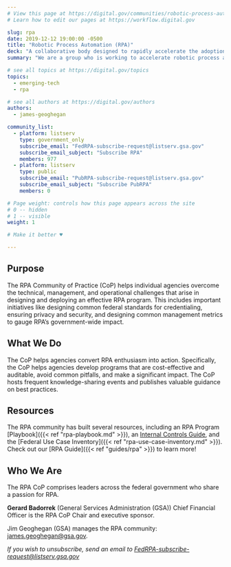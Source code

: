 ```yaml
---
# View this page at https://digital.gov/communities/robotic-process-automation-rpa
# Learn how to edit our pages at https://workflow.digital.gov

slug: rpa
date: 2019-12-12 19:00:00 -0500
title: "Robotic Process Automation (RPA)"
deck: "A collaborative body designed to rapidly accelerate the adoption of RPA technology across the federal government"
summary: "We are a group who is working to accelerate robotic process automation (RPA) adoption in the federal government."

# see all topics at https://digital.gov/topics
topics:
  - emerging-tech
  - rpa

# see all authors at https://digital.gov/authors
authors:
  - james-geoghegan

community_list:
  - platform: listserv
    type: government_only
    subscribe_email: "FedRPA-subscribe-request@listserv.gsa.gov"
    subscribe_email_subject: "Subscribe RPA"
    members: 977
  - platform: listserv
    type: public
    subscribe_email: "PubRPA-subscribe-request@listserv.gsa.gov"
    subscribe_email_subject: "Subscribe PubRPA"
    members: 0

# Page weight: controls how this page appears across the site
# 0 -- hidden
# 1 -- visible
weight: 1

# Make it better ♥

---
```


## Purpose

The RPA Community of Practice (CoP) helps individual agencies overcome the technical, management, and operational challenges that arise in designing and deploying an effective RPA program. This includes important initiatives like designing common federal standards for credentialing, ensuring privacy and security, and designing common management metrics to gauge RPA’s government-wide impact.

## What We Do

The CoP helps agencies convert RPA enthusiasm into action. Specifically, the CoP helps agencies develop programs that are cost-effective and auditable, avoid common pitfalls, and make a significant impact. The CoP hosts frequent knowledge-sharing events and publishes valuable guidance on best practices.

## Resources

The RPA community has built several resources, including an RPA Program [Playbook]({{< ref "rpa-playbook.md" >}}), an [Internal Controls Guide](https://digital.gov/pdf/rpa-playbook-ic-addendum-v1.0.pdf), and the [Federal Use Case Inventory]({{< ref "rpa-use-case-inventory.md" >}}). Check out our [RPA Guide]({{< ref "guides/rpa" >}}) to learn more!

## Who We Are  

The RPA CoP comprises  leaders across the federal government who share a passion for RPA.

**Gerard Badorrek** (General Services Administration (GSA)) Chief Financial Officer is the  RPA CoP Chair and executive sponsor.

Jim Geoghegan (GSA) manages the RPA community: [james.geoghegan@gsa.gov](mailto:james.geoghegan@gsa.gov).

_If you wish to unsubscribe, send an email to [FedRPA-subscribe-request@listserv.gsa.gov](mailto:FedRPA-subscribe-request@listserv.gsa.gov)_